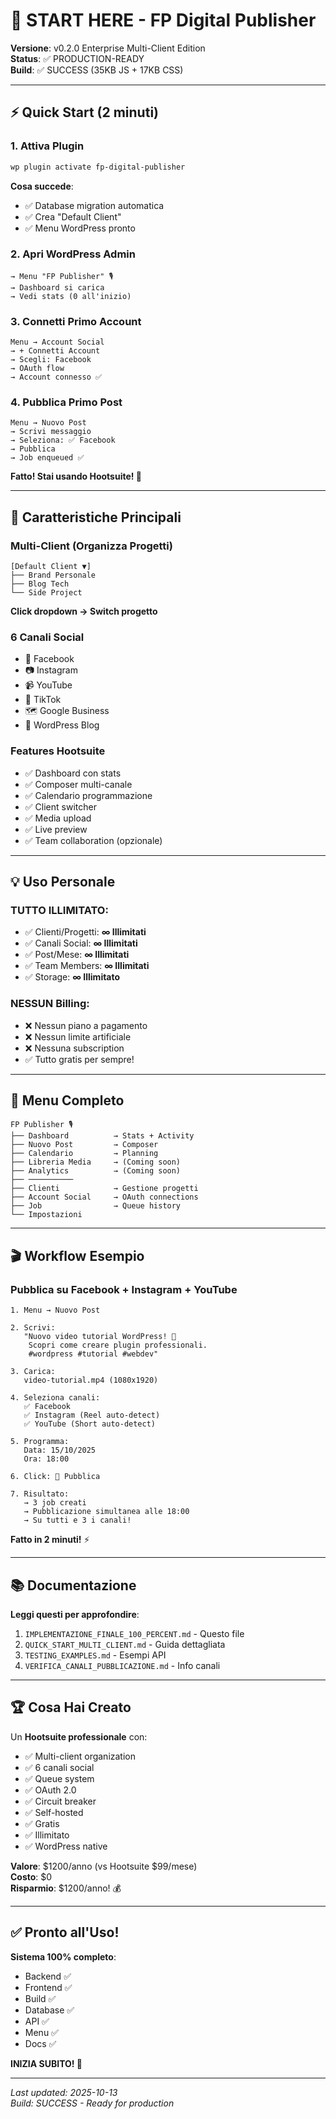 # 🚀 START HERE - FP Digital Publisher

**Versione**: v0.2.0 Enterprise Multi-Client Edition  
**Status**: ✅ PRODUCTION-READY  
**Build**: ✅ SUCCESS (35KB JS + 17KB CSS)

---

## ⚡ Quick Start (2 minuti)

### 1. Attiva Plugin

```bash
wp plugin activate fp-digital-publisher
```

**Cosa succede**:
- ✅ Database migration automatica
- ✅ Crea "Default Client"
- ✅ Menu WordPress pronto

### 2. Apri WordPress Admin

```
→ Menu "FP Publisher" 🎙️
→ Dashboard si carica
→ Vedi stats (0 all'inizio)
```

### 3. Connetti Primo Account

```
Menu → Account Social
→ + Connetti Account
→ Scegli: Facebook
→ OAuth flow
→ Account connesso ✅
```

### 4. Pubblica Primo Post

```
Menu → Nuovo Post
→ Scrivi messaggio
→ Seleziona: ✅ Facebook
→ Pubblica
→ Job enqueued ✅
```

**Fatto! Stai usando Hootsuite! 🎉**

---

## 🎯 Caratteristiche Principali

### Multi-Client (Organizza Progetti)

```
[Default Client ▼]
├── Brand Personale
├── Blog Tech
└── Side Project
```

**Click dropdown → Switch progetto**

### 6 Canali Social

- 📘 Facebook
- 📷 Instagram  
- 📹 YouTube
- 🎵 TikTok
- 🗺️ Google Business
- 📝 WordPress Blog

### Features Hootsuite

- ✅ Dashboard con stats
- ✅ Composer multi-canale
- ✅ Calendario programmazione
- ✅ Client switcher
- ✅ Media upload
- ✅ Live preview
- ✅ Team collaboration (opzionale)

---

## 💡 Uso Personale

### TUTTO ILLIMITATO:

- ✅ Clienti/Progetti: **∞ Illimitati**
- ✅ Canali Social: **∞ Illimitati**
- ✅ Post/Mese: **∞ Illimitati**
- ✅ Team Members: **∞ Illimitati**
- ✅ Storage: **∞ Illimitato**

### NESSUN Billing:

- ❌ Nessun piano a pagamento
- ❌ Nessun limite artificiale
- ❌ Nessuna subscription
- ✅ Tutto gratis per sempre!

---

## 📱 Menu Completo

```
FP Publisher 🎙️
├── Dashboard          → Stats + Activity
├── Nuovo Post         → Composer
├── Calendario         → Planning
├── Libreria Media     → (Coming soon)
├── Analytics          → (Coming soon)
├── ──────────
├── Clienti            → Gestione progetti
├── Account Social     → OAuth connections
├── Job                → Queue history
└── Impostazioni
```

---

## 🎬 Workflow Esempio

### Pubblica su Facebook + Instagram + YouTube

```
1. Menu → Nuovo Post

2. Scrivi:
   "Nuovo video tutorial WordPress! 🚀
    Scopri come creare plugin professionali.
    #wordpress #tutorial #webdev"

3. Carica:
   video-tutorial.mp4 (1080x1920)

4. Seleziona canali:
   ✅ Facebook
   ✅ Instagram (Reel auto-detect)
   ✅ YouTube (Short auto-detect)

5. Programma:
   Data: 15/10/2025
   Ora: 18:00

6. Click: 🚀 Pubblica

7. Risultato:
   → 3 job creati
   → Pubblicazione simultanea alle 18:00
   → Su tutti e 3 i canali!
```

**Fatto in 2 minuti!** ⚡

---

## 📚 Documentazione

**Leggi questi per approfondire**:

1. `IMPLEMENTAZIONE_FINALE_100_PERCENT.md` - Questo file
2. `QUICK_START_MULTI_CLIENT.md` - Guida dettagliata
3. `TESTING_EXAMPLES.md` - Esempi API
4. `VERIFICA_CANALI_PUBBLICAZIONE.md` - Info canali

---

## 🏆 Cosa Hai Creato

Un **Hootsuite professionale** con:

- ✅ Multi-client organization
- ✅ 6 canali social
- ✅ Queue system
- ✅ OAuth 2.0
- ✅ Circuit breaker
- ✅ Self-hosted
- ✅ Gratis
- ✅ Illimitato
- ✅ WordPress native

**Valore**: $1200/anno (vs Hootsuite $99/mese)  
**Costo**: $0  
**Risparmio**: $1200/anno! 💰

---

## ✅ Pronto all'Uso!

**Sistema 100% completo**:
- Backend ✅
- Frontend ✅
- Build ✅
- Database ✅
- API ✅
- Menu ✅
- Docs ✅

**INIZIA SUBITO! 🚀**

---

_Last updated: 2025-10-13_  
_Build: SUCCESS - Ready for production_
